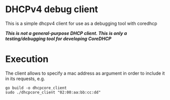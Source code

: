 # DHCPv4 debug client

This is a simple dhcpv4 client for use as a debugging tool with coredhcp

***This is not a general-purpose DHCP client. This is only a testing/debugging tool for developing CoreDHCP***

# Execution

The client allows to specify a mac address as argument in order to include it in its requests, e.g.

```
go build -o dhcpcore_client
sudo ./dhcpcore_client "02:00:aa:bb:cc:dd"
```
